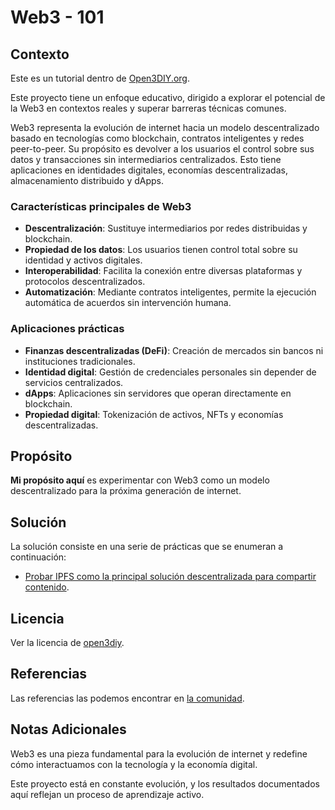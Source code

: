 # Web3 - 101

## Contexto

Este es un tutorial dentro de [Open3DIY.org](https://github.com/open3diy/org/blob/main/README.md).

Este proyecto tiene un enfoque educativo, dirigido a explorar el potencial de la Web3 en contextos reales y superar barreras técnicas comunes.

Web3 representa la evolución de internet hacia un modelo descentralizado basado en tecnologías como blockchain, contratos inteligentes y redes peer-to-peer. Su propósito es devolver a los usuarios el control sobre sus datos y transacciones sin intermediarios centralizados. Esto tiene aplicaciones en identidades digitales, economías descentralizadas, almacenamiento distribuido y dApps.

### Características principales de Web3

- **Descentralización**: Sustituye intermediarios por redes distribuidas y blockchain.
- **Propiedad de los datos**: Los usuarios tienen control total sobre su identidad y activos digitales.
- **Interoperabilidad**: Facilita la conexión entre diversas plataformas y protocolos descentralizados.
- **Automatización**: Mediante contratos inteligentes, permite la ejecución automática de acuerdos sin intervención humana.

### Aplicaciones prácticas

- **Finanzas descentralizadas (DeFi)**: Creación de mercados sin bancos ni instituciones tradicionales.
- **Identidad digital**: Gestión de credenciales personales sin depender de servicios centralizados.
- **dApps**: Aplicaciones sin servidores que operan directamente en blockchain.
- **Propiedad digital**: Tokenización de activos, NFTs y economías descentralizadas.

## Propósito

**Mi propósito aquí** es experimentar con Web3 como un modelo descentralizado para la próxima generación de internet.  

## Solución

La solución consiste en una serie de prácticas que se enumeran a continuación:

- [Probar IPFS como la principal solución descentralizada para compartir contenido](./IPFS/README.md).

## Licencia

Ver la licencia de [open3diy](https://github.com/open3diy/org/blob/main/LICENSE).

## Referencias

Las referencias las podemos encontrar en [la comunidad](./COMMUNITY.md).

## Notas Adicionales

Web3 es una pieza fundamental para la evolución de internet y redefine cómo interactuamos con la tecnología y la economía digital.

Este proyecto está en constante evolución, y los resultados documentados aquí reflejan un proceso de aprendizaje activo.
